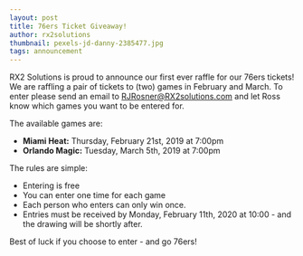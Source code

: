 ```yaml
---
layout: post
title: 76ers Ticket Giveaway!
author: rx2solutions
thumbnail: pexels-jd-danny-2385477.jpg
tags: announcement
---
```

RX2 Solutions is proud to announce our first ever raffle for our 76ers tickets!
We are raffling a pair of tickets to (two) games in February and March.
To enter please send an email to RJRosner@RX2solutions.com and let Ross know which games you want to be entered for.

The available games are:
- **Miami Heat:** Thursday, February 21st, 2019 at 7:00pm
- **Orlando Magic:** Tuesday, March 5th, 2019 at 7:00pm

The rules are simple:
- Entering is free
- You can enter one time for each game
- Each person who enters can only win once.
- Entries must be received by Monday, February 11th, 2020 at 10:00 - and the drawing will be shortly after.

Best of luck if you choose to enter - and go 76ers!

